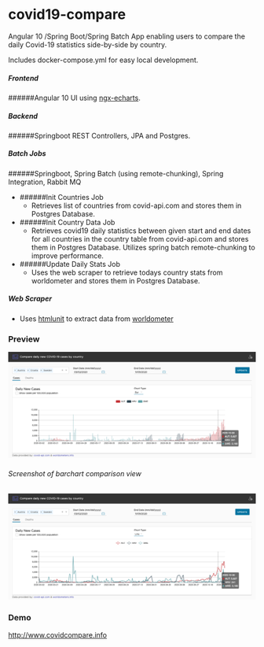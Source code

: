 # covid19-compare
Angular 10 /Spring Boot/Spring Batch App enabling users to compare the daily 
Covid-19 statistics side-by-side by country.

Includes docker-compose.yml for easy local development.

##### **Frontend**
######Angular 10 UI using [ngx-echarts](https://github.com/swimlane/ngx-charts).
##### Backend
######Springboot REST Controllers, JPA and Postgres. 
##### Batch Jobs
######Springboot, Spring Batch (using remote-chunking), Spring Integration, Rabbit MQ
- ######Init Countries Job
  - Retrieves list of countries from covid-api.com and stores them in
   Postgres Database.
- ######Init Country Data Job
  - Retrieves covid19 daily statistics between given start and end dates 
  for all countries in the country table from covid-api.com and stores them in Postgres Database. Utilizes 
  spring batch remote-chunking to improve performance.
- ######Update Daily Stats Job
  - Uses the web scraper to retrieve todays country stats from worldometer and stores 
  them in Postgres Database.

##### Web Scraper
- Uses [htmlunit](https://github.com/HtmlUnit/htmlunit) to extract data from [worldometer](https://www.worldometers.info/)
### Preview
![Bar Chart Image](docs/img/bar-chart.png "Screenshot Bar Chart")
###### Screenshot of barchart comparison view
![Line Chart Image](docs/img/line-chart.png "Screenshot Line Chart")

### Demo
http://www.covidcompare.info
